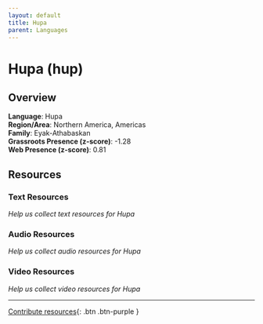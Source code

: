 ```yaml
---
layout: default
title: Hupa
parent: Languages
---
```


# Hupa (hup)

## Overview

**Language**: Hupa  
**Region/Area**: Northern America, Americas  
**Family**: Eyak-Athabaskan  
**Grassroots Presence (z-score)**: -1.28  
**Web Presence (z-score)**: 0.81  

## Resources

### Text Resources
*Help us collect text resources for Hupa*

### Audio Resources
*Help us collect audio resources for Hupa*

### Video Resources
*Help us collect video resources for Hupa*

---

[Contribute resources](https://forms.office.com/e/1SfLJx3u1r){: .btn .btn-purple }
